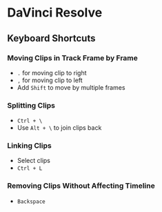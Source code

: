 # DaVinci Resolve

## Keyboard Shortcuts

### Moving Clips in Track Frame by Frame

- `.` for moving clip to right
- `,` for moving clip to left
- Add `Shift` to move by multiple frames

### Splitting Clips

- `Ctrl + \`
- Use `Alt + \` to join clips back

### Linking Clips

- Select clips
- `Ctrl + L`

### Removing Clips Without Affecting Timeline

- `Backspace`
